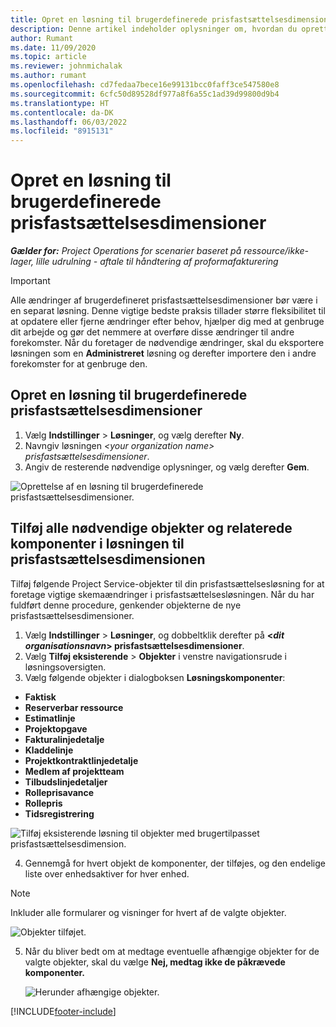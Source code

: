 ```yaml
---
title: Opret en løsning til brugerdefinerede prisfastsættelsesdimensioner
description: Denne artikel indeholder oplysninger om, hvordan du opretter løsninger for brugerdefinerede prisfastsættelsesdimensioner.
author: Rumant
ms.date: 11/09/2020
ms.topic: article
ms.reviewer: johnmichalak
ms.author: rumant
ms.openlocfilehash: cd7fedaa7bece16e99131bcc0faff3ce547580e8
ms.sourcegitcommit: 6cfc50d89528df977a8f6a55c1ad39d99800d9b4
ms.translationtype: HT
ms.contentlocale: da-DK
ms.lasthandoff: 06/03/2022
ms.locfileid: "8915131"
---
```

# <a name="create-a-solution-for-custom-pricing-dimensions"></a>Opret en løsning til brugerdefinerede prisfastsættelsesdimensioner

 _**Gælder for:** Project Operations for scenarier baseret på ressource/ikke-lager, lille udrulning - aftale til håndtering af proformafakturering_ 

>[!IMPORTANT]
>Alle ændringer af brugerdefineret prisfastsættelsesdimensioner bør være i en separat løsning. Denne vigtige bedste praksis tillader større fleksibilitet til at opdatere eller fjerne ændringer efter behov, hjælper dig med at genbruge dit arbejde og gør det nemmere at overføre disse ændringer til andre forekomster. Når du foretager de nødvendige ændringer, skal du eksportere løsningen som en **Administreret** løsning og derefter importere den i andre forekomster for at genbruge den.

## <a name="create-a-solution-for-custom-pricing-dimensions"></a>Opret en løsning til brugerdefinerede prisfastsættelsesdimensioner

1.  Vælg **Indstillinger** > **Løsninger**, og vælg derefter **Ny**.
2.  Navngiv løsningen *\<your organization name\> prisfastsættelsesdimensioner*.
3. Angiv de resterende nødvendige oplysninger, og vælg derefter **Gem**.

  ![Oprettelse af en løsning til brugerdefinerede prisfastsættelsesdimensioner.](./media/Creation-of-custom-pricing-dimension-solution.png)
 
## <a name="add-all-required-entities-and-related-components-to-the-pricing-dimension-solution"></a>Tilføj alle nødvendige objekter og relaterede komponenter i løsningen til prisfastsættelsesdimensionen

Tilføj følgende Project Service-objekter til din prisfastsættelsesløsning for at foretage vigtige skemaændringer i prisfastsættelsesløsningen. Når du har fuldført denne procedure, genkender objekterne de nye prisfastsættelsesdimensioner.

1.  Vælg **Indstillinger** > **Løsninger**, og dobbeltklik derefter på **<*dit organisationsnavn*> prisfastsættelsesdimensioner**.
2.  Vælg **Tilføj eksisterende** > **Objekter** i venstre navigationsrude i løsningsoversigten.
3.  Vælg følgende objekter i dialogboksen **Løsningskomponenter**:
 
   - **Faktisk**
   - **Reserverbar ressource**
   - **Estimatlinje**
   - **Projektopgave**
   - **Fakturalinjedetalje**
   - **Kladdelinje**
   - **Projektkontraktlinjedetalje**
   - **Medlem af projektteam**
   - **Tilbudslinjedetaljer**
   - **Rolleprisavance**
   - **Rollepris**
   - **Tidsregistrering**
 
   ![Tilføj eksisterende løsning til objekter med brugertilpasset prisfastsættelsesdimension.](./media/Existing-entities-to-PD-solution.png)
 
 4. Gennemgå for hvert objekt de komponenter, der tilføjes, og den endelige liste over enhedsaktiver for hver enhed. 

   >[!NOTE]
   > Inkluder alle formularer og visninger for hvert af de valgte objekter.

  ![Objekter tilføjet.](./media/solution-component-selection.png)


5.  Når du bliver bedt om at medtage eventuelle afhængige objekter for de valgte objekter, skal du vælge **Nej, medtag ikke de påkrævede komponenter.**

    ![Herunder afhængige objekter.](./media/Do-not-include-required.png)


[!INCLUDE[footer-include](../includes/footer-banner.md)]